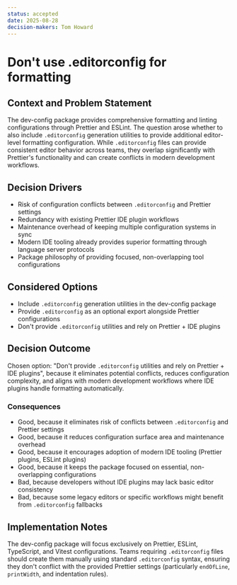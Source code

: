 ```yaml
---
status: accepted
date: 2025-08-28
decision-makers: Tom Howard
---
```


# Don't use .editorconfig for formatting

## Context and Problem Statement

The dev-config package provides comprehensive formatting and linting configurations through Prettier and ESLint. The question arose whether to also include `.editorconfig` generation utilities to provide additional editor-level formatting configuration. While `.editorconfig` files can provide consistent editor behavior across teams, they overlap significantly with Prettier's functionality and can create conflicts in modern development workflows.

## Decision Drivers

- Risk of configuration conflicts between `.editorconfig` and Prettier settings
- Redundancy with existing Prettier IDE plugin workflows
- Maintenance overhead of keeping multiple configuration systems in sync
- Modern IDE tooling already provides superior formatting through language server protocols
- Package philosophy of providing focused, non-overlapping tool configurations

## Considered Options

- Include `.editorconfig` generation utilities in the dev-config package
- Provide `.editorconfig` as an optional export alongside Prettier configurations
- Don't provide `.editorconfig` utilities and rely on Prettier + IDE plugins

## Decision Outcome

Chosen option: "Don't provide `.editorconfig` utilities and rely on Prettier + IDE plugins", because it eliminates potential conflicts, reduces configuration complexity, and aligns with modern development workflows where IDE plugins handle formatting automatically.

### Consequences

- Good, because it eliminates risk of conflicts between `.editorconfig` and Prettier settings
- Good, because it reduces configuration surface area and maintenance overhead
- Good, because it encourages adoption of modern IDE tooling (Prettier plugins, ESLint plugins)
- Good, because it keeps the package focused on essential, non-overlapping configurations
- Bad, because developers without IDE plugins may lack basic editor consistency
- Bad, because some legacy editors or specific workflows might benefit from `.editorconfig` fallbacks

## Implementation Notes

The dev-config package will focus exclusively on Prettier, ESLint, TypeScript, and Vitest configurations. Teams requiring `.editorconfig` files should create them manually using standard `.editorconfig` syntax, ensuring they don't conflict with the provided Prettier settings (particularly `endOfLine`, `printWidth`, and indentation rules).
